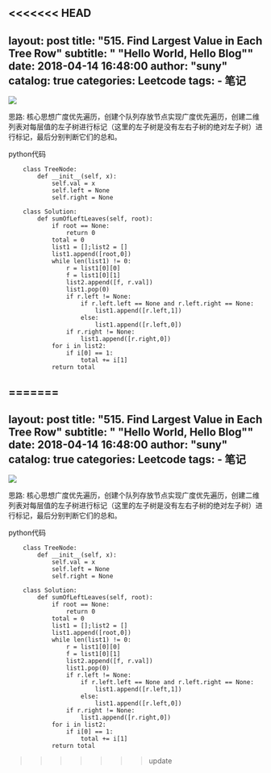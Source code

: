<<<<<<< HEAD
---
layout:     post
title:      "515. Find Largest Value in Each Tree Row"
subtitle:   " \"Hello World, Hello Blog\""
date:       2018-04-14 16:48:00
author:     "suny"
catalog: true
categories: Leetcode
tags:
    - 笔记
---
<img src="/img/Sum of Left Leaves.jpg"/>



思路: 核心思想广度优先遍历，创建个队列存放节点实现广度优先遍历，创建二维列表对每层值的左子树进行标记（这里的左子树是没有左右子树的绝对左子树）进行标记，最后分别判断它们的总和。

python代码
			
		class TreeNode:
		    def __init__(self, x):
		        self.val = x
		        self.left = None
		        self.right = None
		
		class Solution:
		    def sumOfLeftLeaves(self, root):
		        if root == None:
		            return 0
		        total = 0
		        list1 = [];list2 = []
		        list1.append([root,0])
		        while len(list1) != 0:
		            r = list1[0][0]
		            f = list1[0][1]
		            list2.append([f, r.val])
		            list1.pop(0)
		            if r.left != None:
		                if r.left.left == None and r.left.right == None:
		                    list1.append([r.left,1])
		                else:
		                    list1.append([r.left,0])
		            if r.right != None:
		                list1.append([r.right,0])
		        for i in list2:
		            if i[0] == 1:
		                total += i[1]
		        return total
            



	
	


=======
---
layout:     post
title:      "515. Find Largest Value in Each Tree Row"
subtitle:   " \"Hello World, Hello Blog\""
date:       2018-04-14 16:48:00
author:     "suny"
catalog: true
categories: Leetcode
tags:
    - 笔记
---
<img src="/img/Sum of Left Leaves.jpg"/>



思路: 核心思想广度优先遍历，创建个队列存放节点实现广度优先遍历，创建二维列表对每层值的左子树进行标记（这里的左子树是没有左右子树的绝对左子树）进行标记，最后分别判断它们的总和。

python代码
			
		class TreeNode:
		    def __init__(self, x):
		        self.val = x
		        self.left = None
		        self.right = None
		
		class Solution:
		    def sumOfLeftLeaves(self, root):
		        if root == None:
		            return 0
		        total = 0
		        list1 = [];list2 = []
		        list1.append([root,0])
		        while len(list1) != 0:
		            r = list1[0][0]
		            f = list1[0][1]
		            list2.append([f, r.val])
		            list1.pop(0)
		            if r.left != None:
		                if r.left.left == None and r.left.right == None:
		                    list1.append([r.left,1])
		                else:
		                    list1.append([r.left,0])
		            if r.right != None:
		                list1.append([r.right,0])
		        for i in list2:
		            if i[0] == 1:
		                total += i[1]
		        return total
            



	
	


>>>>>>> update
